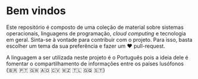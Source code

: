 # Bem vindos

Este repositório é composto de uma coleção de material sobre sistemas operacionais, linguagens de programação, *cloud computing* e tecnologia em geral. Sinta-se à vontade para contribuir com o projeto. Para isso, basta escolher um tema da sua preferência e fazer um :heart: pull-request. 

A linguagem a ser utilizada neste projeto é o Português pois a ideia dele é fomentar o compartilhamento de informações entre os países lusófonos (:brazil: :portugal: :guinea_bissau: :angola: :cape_verde: :mozambique: :timor_leste: :equatorial_guinea: :sao_tome_principe:)